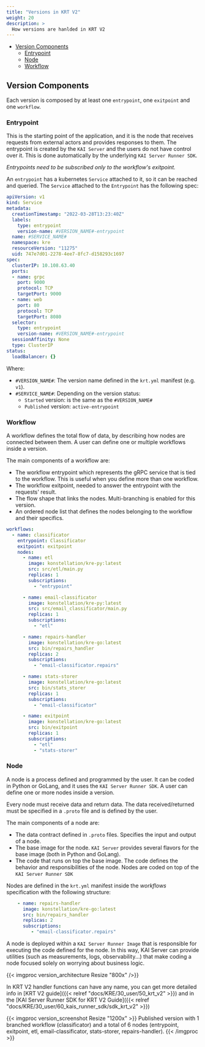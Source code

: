 ```yaml
---
title: "Versions in KRT V2"
weight: 20
description: >
  How versions are hanlded in KRT V2
---
```


- [Version Components](#version-components)
  - [Entrypoint](#entrypoint)
  - [Node](#node)
  - [Workflow](#workflow)

## Version Components

Each version is composed by at least one `entrypoint`, one `exitpoint` and one `workflow`.

### Entrypoint

This is the starting point of the application, and it is the node that receives requests from
external actors and provides responses to them.
The entrypoint is created by the `KAI Server` and the users do not have control over it.
This is done automatically by the underlying `KAI Server Runner SDK`.

_Entrypoints need to be subscribed only to the workflow's exitpoint._

An `entrypoint` has a kubernetes `Service` attached to it, so it can be reached and queried.
The `Service` attached to the `Entrypoint` has the following spec:

```yml
apiVersion: v1
kind: Service
metadata:
  creationTimestamp: "2022-03-28T13:23:40Z"
  labels:
    type: entrypoint
    version-name: #VERSION_NAME#-entrypoint
  name: #SERVICE_NAME#
  namespace: kre
  resourceVersion: "11275" 
  uid: 747e7d01-2278-4ee7-8fc7-d158293c1697 
spec:
  clusterIP: 10.108.63.40
  ports:
  - name: grpc
    port: 9000
    protocol: TCP
    targetPort: 9000
  - name: web
    port: 80
    protocol: TCP
    targetPort: 8080
  selector:
    type: entrypoint
    version-name: #VERSION_NAME#-entrypoint
  sessionAffinity: None
  type: ClusterIP
status:
  loadBalancer: {}   
```

Where:

- `#VERSION_NAME#`: The version name defined in the `krt.yml` manifest (e.g. `v1`).
- `#SERVICE_NAME#`: Depending on the version status:
  - `Started` version: is the same as the `#VERSION_NAME#`
  - `Published` version: `active-entrypoint`

### Workflow

A workflow defines the total flow of data, by describing how nodes are connected between them.
A user can define one or multiple workflows inside a version.

The main components of a workflow are:

- The workflow entrypoint which represents the gRPC service that is tied to the workflow.
  This is useful when you define more than one workflow.
- The workflow exitpoint, needed to answer the entrypoint with the requests' result.
- The flow shape that links the nodes. Multi-branching is enabled for this version.
- An ordered node list that defines the nodes belonging to the workflow and their specifics.

```yml
workflows:
  - name: classificator
    entrypoint: Classificator
    exitpoint: exitpoint
    nodes:
      - name: etl
        image: konstellation/kre-py:latest
        src: src/etl/main.py
        replicas: 1
        subscriptions:
          - "entrypoint"

      - name: email-classificator
        image: konstellation/kre-py:latest
        src: src/email_classificator/main.py
        replicas: 1
        subscriptions:
          - "etl"

      - name: repairs-handler
        image: konstellation/kre-go:latest
        src: bin/repairs_handler
        replicas: 2
        subscriptions:
          - "email-classificator.repairs"

      - name: stats-storer
        image: konstellation/kre-go:latest
        src: bin/stats_storer
        replicas: 1
        subscriptions:
          - "email-classificator"

      - name: exitpoint
        image: konstellation/kre-go:latest
        src: bin/exitpoint
        replicas: 1
        subscriptions:
          - "etl"
          - "stats-storer"
```

### Node

A node is a process defined and programmed by the user. It can be coded in Python or GoLang,
and it uses the `KAI Server Runner SDK`.
A user can define one or more nodes inside a version.

Every node must receive data and return data. The data received/returned must be specified in a
`.proto` file and is defined by the user.

The main components of a node are:

- The data contract defined in `.proto` files. Specifies the input and output of a node.
- The base image for the node. `KAI Server` provides several flavors for the base image
  (both in Python and GoLang).
- The code that runs on top the base image. The code defines the behavior and responsibilities
  of the node. Nodes are coded on top of the `KAI Server Runner SDK`

Nodes are defined in the `krt.yml` manifest inside the _workflows_ specification
with the following structure:

```yml
    - name: repairs-handler
      image: konstellation/kre-go:latest
      src: bin/repairs_handler
      replicas: 2
      subscriptions:
         - "email-classificator.repairs"
```

A node is deployed within a `KAI Server Runner Image` that is responsible for executing the
code defined for the node.
In this way, KAI Server can provide utilities (such as measurements, logs, observability...)
that make coding a node focused solely on worrying about business logic.

{{< imgproc version_architecture Resize "800x" />}}

In KRT V2 handler functions can have any name, you can get more detailed info in
[KRT V2 guide]({{< relref "docs/KRE/30_user/50_krt_v2" >}})
and in the [KAI Server Runner SDK for KRT V2 Guide]({{< relref "docs/KRE/30_user/60_kais_runner_sdk/sdk_krt_v2" >}})

{{< imgproc version_screenshot Resize "1200x" >}}
Published version with 1 branched workflow (classificator) and a total of 6 nodes
(entrypoint, exitpoint, etl, email-classificator, stats-storer, repairs-handler).
{{< /imgproc >}}
